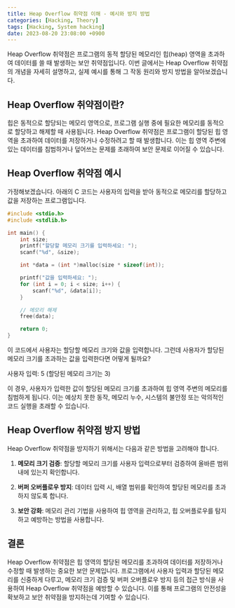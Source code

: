 ```yaml
---
title: Heap Overflow 취약점 이해 - 예시와 방지 방법
categories: [Hacking, Theory]
tags: [Hacking, System hacking]
date: 2023-08-20 23:08:00 +0900
---
```


Heap Overflow 취약점은 프로그램의 동적 할당된 메모리인 힙(heap) 영역을 초과하여 데이터를 쓸 때 발생하는 보안 취약점입니다. 이번 글에서는 Heap Overflow 취약점의 개념을 자세히 설명하고, 실제 예시를 통해 그 작동 원리와 방지 방법을 알아보겠습니다.

## Heap Overflow 취약점이란?

힙은 동적으로 할당되는 메모리 영역으로, 프로그램 실행 중에 필요한 메모리를 동적으로 할당하고 해제할 때 사용됩니다. Heap Overflow 취약점은 프로그램이 할당된 힙 영역을 초과하여 데이터를 저장하거나 수정하려고 할 때 발생합니다. 이는 힙 영역 주변에 있는 데이터를 침범하거나 덮어쓰는 문제를 초래하여 보안 문제로 이어질 수 있습니다.

## Heap Overflow 취약점 예시

가정해보겠습니다. 아래의 C 코드는 사용자의 입력을 받아 동적으로 메모리를 할당하고 값을 저장하는 프로그램입니다.

```c
#include <stdio.h>
#include <stdlib.h>

int main() {
    int size;
    printf("할당할 메모리 크기를 입력하세요: ");
    scanf("%d", &size);

    int *data = (int *)malloc(size * sizeof(int));

    printf("값을 입력하세요: ");
    for (int i = 0; i < size; i++) {
        scanf("%d", &data[i]);
    }

    // 메모리 해제
    free(data);

    return 0;
}
```

이 코드에서 사용자는 할당할 메모리 크기와 값을 입력합니다. 그런데 사용자가 할당된 메모리 크기를 초과하는 값을 입력한다면 어떻게 될까요?

사용자 입력: 5 (할당된 메모리 크기는 3)

이 경우, 사용자가 입력한 값이 할당된 메모리 크기를 초과하여 힙 영역 주변의 메모리를 침범하게 됩니다. 이는 예상치 못한 동작, 메모리 누수, 시스템의 불안정 또는 악의적인 코드 실행을 초래할 수 있습니다.

## Heap Overflow 취약점 방지 방법

Heap Overflow 취약점을 방지하기 위해서는 다음과 같은 방법을 고려해야 합니다.

1. **메모리 크기 검증**: 할당할 메모리 크기를 사용자 입력으로부터 검증하여 올바른 범위 내에 있는지 확인합니다.

2. **버퍼 오버플로우 방지**: 데이터 입력 시, 배열 범위를 확인하여 할당된 메모리를 초과하지 않도록 합니다.

3. **보안 강화**: 메모리 관리 기법을 사용하여 힙 영역을 관리하고, 힙 오버플로우를 탐지하고 예방하는 방법을 사용합니다.

## 결론

Heap Overflow 취약점은 힙 영역의 할당된 메모리를 초과하여 데이터를 저장하거나 수정할 때 발생하는 중요한 보안 문제입니다. 프로그램에서 사용자 입력과 할당된 메모리를 신중하게 다루고, 메모리 크기 검증 및 버퍼 오버플로우 방지 등의 접근 방식을 사용하여 Heap Overflow 취약점을 예방할 수 있습니다. 이를 통해 프로그램의 안전성을 확보하고 보안 취약점을 방지하는데 기여할 수 있습니다.